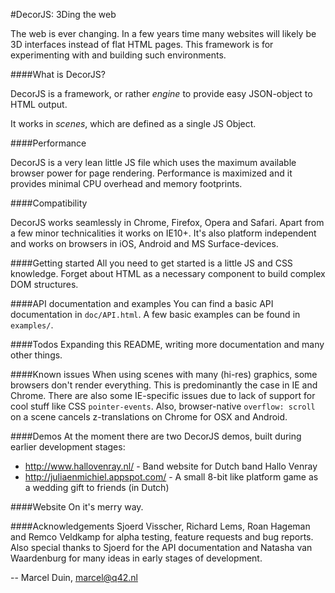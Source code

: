 #DecorJS: 3Ding the web

The web is ever changing. In a few years time many websites will likely be 3D interfaces instead of flat HTML pages.
This framework is for experimenting with and building such environments.

####What is DecorJS?

DecorJS is a framework, or rather *engine* to provide easy JSON-object to HTML output.

It works in *scenes*, which are defined as a single JS Object.

####Performance

DecorJS is a very lean little JS file which uses the maximum available browser power for page rendering.
Performance is maximized and it provides minimal CPU overhead and memory footprints.

####Compatibility

DecorJS works seamlessly in Chrome, Firefox, Opera and Safari. Apart from a few minor technicalities
it works on IE10+. It's also platform independent and works on browsers in iOS, Android and MS Surface-devices.

####Getting started
All you need to get started is a little JS and CSS knowledge. Forget about HTML as a necessary component to build complex DOM structures.

####API documentation and examples
You can find a basic API documentation in `doc/API.html`. A few basic examples can be found in `examples/`.

####Todos
Expanding this README, writing more documentation and many other things.

####Known issues
When using scenes with many (hi-res) graphics, some browsers don't render everything. This is predominantly the case in IE and Chrome. There are also some IE-specific issues due to lack of support for cool stuff like CSS `pointer-events`. Also, browser-native `overflow: scroll` on a scene cancels z-translations on Chrome for OSX and Android.

####Demos
At the moment there are two DecorJS demos, built during earlier development stages:

* http://www.hallovenray.nl/ - Band website for Dutch band Hallo Venray
* http://juliaenmichiel.appspot.com/ - A small 8-bit like platform game as a wedding gift to friends (in Dutch)

####Website
On it's merry way.

####Acknowledgements
Sjoerd Visscher, Richard Lems, Roan Hageman and Remco Veldkamp for alpha testing, feature requests and bug reports. Also special thanks to Sjoerd for the API documentation and Natasha van Waardenburg for many ideas in early stages of development.

-- Marcel Duin, <marcel@q42.nl>
